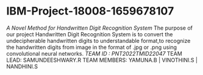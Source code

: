 # IBM-Project-18008-1659678107
*A Novel Method for Handwritten Digit Recognition System*
The purpose of our project Handwritten Digit Recognition System is to convert the undecipherable handwritten digits to understandable format,to recognize the 
handwritten digits from image in the format of .jpg or .png using convolutional neural networks.
*TEAM ID : PNT2022TMID22047*
TEAM LEAD: SAMUNDEESHWARY.R
TEAM MEMBERS: YAMUNA.B | VINOTHINI.S | NANDHINI.S

